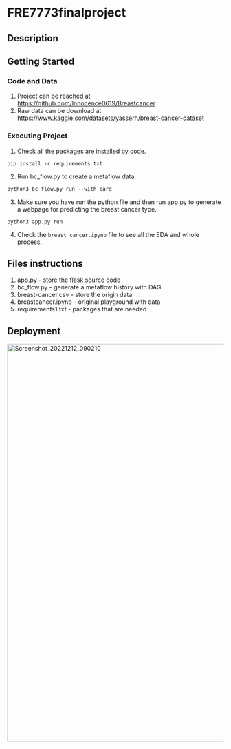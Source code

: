 # FRE7773finalproject
## Description
## Getting Started
### Code and Data
1. Project can be reached at https://github.com/Innocence0619/Breastcancer
2. Raw data can be download at https://www.kaggle.com/datasets/yasserh/breast-cancer-dataset
### Executing Project
1. Check all the packages are installed by code.

`pip install -r requirements.txt`

2. Run bc_flow.py to create a metaflow data.

`python3 bc_flow.py run --with card`

3. Make sure you have run the python file and then run app.py to generate a webpage for predicting the breast cancer type.

`python3 app.py run`

4. Check the `breast cancer.ipynb` file to see all the EDA and whole process.

## Files instructions
1. app.py - store the flask source code
2. bc_flow.py - generate a metaflow history with DAG
3. breast-cancer.csv - store the origin data
4. breastcancer.ipynb - original playground with data
5. requirements1.txt - packages that are needed

## Deployment
<img width="924" alt="Screenshot_20221212_090210" src="https://user-images.githubusercontent.com/53091204/207222080-f7239caf-ca84-46e2-aad6-1aab7c005edc.png">
